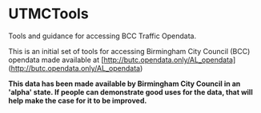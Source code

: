 # UTMCTools
Tools and guidance for accessing BCC Traffic Opendata.

This is an initial set of tools for accessing Birmingham City Council (BCC) opendata made available at [http://butc.opendata.only/AL_opendata] (http://butc.opendata.only/AL_opendata)

**This data has been made available by Birmingham City Council in an 'alpha' state. If people can demonstrate good uses for the data, that will help make the case for it to be improved.**
